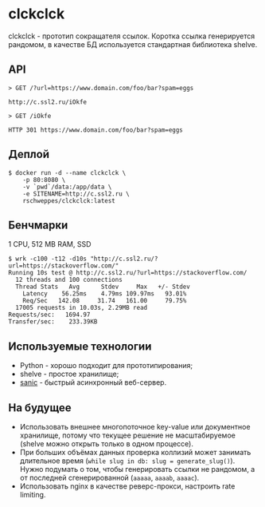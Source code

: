 # clckclck

clckclck - прототип сокращателя ссылок. Коротка ссылка генерируется рандомом, в качестве БД используется стандартная библиотека shelve.

## API

```
> GET /?url=https://www.domain.com/foo/bar?spam=eggs

http://c.ssl2.ru/iOkfe
```

```
> GET /iOkfe

HTTP 301 https://www.domain.com/foo/bar?spam=eggs
```

## Деплой

```
$ docker run -d --name clckclck \
    -p 80:8080 \
    -v `pwd`/data:/app/data \
    -e SITENAME=http://c.ssl2.ru \
    rschweppes/clckclck:latest
```

## Бенчмарки

1 CPU, 512 MB RAM, SSD

```
$ wrk -c100 -t12 -d10s "http://c.ssl2.ru/?url=https://stackoverflow.com/"
Running 10s test @ http://c.ssl2.ru/?url=https://stackoverflow.com/
  12 threads and 100 connections
  Thread Stats   Avg      Stdev     Max   +/- Stdev
    Latency    56.25ms    4.79ms 109.97ms   93.01%
    Req/Sec   142.08     31.74   161.00     79.75%
  17005 requests in 10.03s, 2.29MB read
Requests/sec:   1694.97
Transfer/sec:    233.39KB
```

## Используемые технологии

- Python - хорошо подходит для прототипирования;
- shelve - простое хранилище;
- [sanic](https://github.com/channelcat/sanic) - быстрый асинхронный веб-сервер.

## На будущее

- Использовать внешнее многопоточное key-value или документное хранилище, потому что текущее решение не масштабируемое (shelve можно открыть только в одном процессе).
- При больших объёмах данных проверка коллизий может занимать длительное время (`while slug in db: slug = generate_slug()`). Нужно подумать о том, чтобы генерировать ссылки не рандомом, а от последней сгенерированной (`aaaaa`, `aaaab`, `aaaac`).
- Использовать nginx в качестве реверс-прокси, настроить rate limiting.
